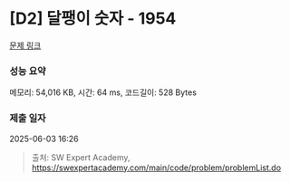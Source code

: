 # [D2] 달팽이 숫자 - 1954 

[문제 링크](https://swexpertacademy.com/main/code/problem/problemDetail.do?contestProbId=AV5PobmqAPoDFAUq) 

### 성능 요약

메모리: 54,016 KB, 시간: 64 ms, 코드길이: 528 Bytes

### 제출 일자

2025-06-03 16:26



> 출처: SW Expert Academy, https://swexpertacademy.com/main/code/problem/problemList.do
